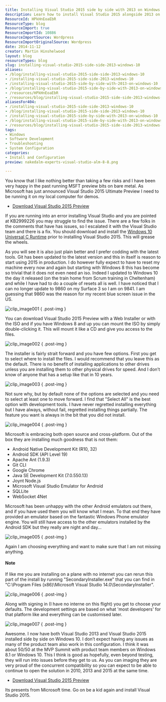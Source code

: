 ```yaml
---
title: Installing Visual Studio 2015 side by side with 2013 on Windows 10
description: Learn how to install Visual Studio 2015 alongside 2013 on Windows 10 effortlessly. Get tips, fixes, and insights for a smooth setup experience!
ResourceId: HPkHnEoaEbR
ResourceType: blog
ResourceImport: true
ResourceImportId: 10886
ResourceImportSource: Wordpress
ResourceImportOriginalSource: Wordpress
date: 2014-11-12
creator: Martin Hinshelwood
layout: blog
resourceTypes: blog
slug: installing-visual-studio-2015-side-side-2013-windows-10
aliases:
- /blog/installing-visual-studio-2015-side-side-2013-windows-10
- /installing-visual-studio-2015-side-side-2013-windows-10
- /installing-visual-studio-2015-side-by-side-with-2013-on-windows-10
- /blog/installing-visual-studio-2015-side-by-side-with-2013-on-windows-10
- /resources/HPkHnEoaEbR
- /resources/blog/installing-visual-studio-2015-side-side-2013-windows-10
aliasesFor404:
- /installing-visual-studio-2015-side-side-2013-windows-10
- /blog/installing-visual-studio-2015-side-side-2013-windows-10
- /installing-visual-studio-2015-side-by-side-with-2013-on-windows-10
- /blog/installing-visual-studio-2015-side-by-side-with-2013-on-windows-10
- /resources/blog/installing-visual-studio-2015-side-side-2013-windows-10
tags:
- Windows
- Software Development
- Troubleshooting
- System Configuration
categories:
- Install and Configuration
preview: nakedalm-experts-visual-studio-alm-8-8.png

---
```

You know that I like nothing better than taking a few risks and I have been very happy in the past running MSFT preview bits on bare metal. As Microsoft has just announced Visual Studio 2015 Ultimate Preview I need to be running it on my local computer for demos.

- [Download Visual Studio 2015 Preview](http://www.visualstudio.com/en-us/downloads/visual-studio-2015-downloads-vs)

If you are running into an error installing Visual Studio and you are pointed at KB2999226 you may struggle to find the issue. There are a few folks in the comments that have has issues, so I escalated it with the Visual Studio team and there is a fix. You should download and install the [Windows 10 Universal C Runtime](http://www.microsoft.com/en-us/download/details.aspx?id=48234) prior to installing Visual Studio 2015. This will grease the wheels.

As you will see it is also just plain better and I prefer codding with the latest tools. Git has been updated to the latest version and this in itself is reason to start using 2015 in production. I do however fully expect to have to reset my machine every now and again but starting with Windows 8 this has become so trivial that it does not even need an iso. Indeed I updated to Windows 10 the day it released (on the train home from Scrum training in Cheltenham) and while I have had to do a couple of resets all is well. I have noticed that I can no longer update to 9860 on my Surface 3 so I am on 9841. I am guessing that 9860 was the reason for my recent blue screen issue in the US.

![clip_image001](images/clip-image0013-1-1.png "clip_image001")
{ .post-img }

You can download Visual Studio 2015 Preview with a Web Installer or with the ISO and if you have Windows 8 and up you can mount the ISO by simply double-clicking it. This will mount it like a CD and give you access to the files.

![clip_image002](images/clip-image0023-2-2.png "clip_image002")
{ .post-img }

The installer is fairly strait forward and you have few options. First you get to select where to install the files. I would recommend that you leave this as the default. There is no benefit of installing applications to other drives unless you are installing them to other physical drives for speed. And I don’t know of anyone that has a setup like that in 10 years.

![clip_image003](images/clip-image0033-3-3.png "clip_image003")
{ .post-img }

Not sure why, but by default none of the options are selected and you need to select at least one to move forward. I find that "Select All" is the best option with development tools. I have never regretted installing everything but I have always, without fail, regretted installing things partially. The feature you want is always in the bit that you did not install.

![clip_image004](images/clip-image0042-4-4.png "clip_image004")
{ .post-img }

Microsoft is embracing both open source and cross-platform. Out of the box they are installing much goodness that is not them:

- Android Native Development Kit (R10, 32)
- Android SDK (API Level 19)
- Apache Ant (1.9.3)
- Git CLI
- Google Chrome
- Java SE Development Kit (7.0.550.13)
- Joynt Node.js
- Microsoft Visual Studio Emulator for Android
- SQLLite
- WebSocket 4Net

Microsoft has been unhappy with the other Android emulators out there, and if you have used them you will know what I mean. To that end they have provided an emulator based on the fantastic Windows Phone emulator engine. You will still have access to the other emulators installed by the Android SDK but they really are night and day…

![clip_image005](images/clip-image0052-5-5.png "clip_image005")
{ .post-img }

Again I am choosing everything and want to make sure that I am not missing anything.

#### Note

If like me you are installing on a plane with no internet you can rerun this part of the install by running "SecondaryInstaller.exe" that you can find in "C:\\Program Files (x86)\\Microsoft Visual Studio 14.0\\SecondaryInstaller".

![clip_image006](images/clip-image0062-6-6.png "clip_image006")
{ .post-img }

Along with signing in (I have no interne on this flight) you get to choose your defaults. The development settings are based on what 'most developers' for that platform like and everything can be customised later.

![clip_image007](images/clip-image0072-7-7.png "clip_image007")
{ .post-img }

Awesome. I now have both Visual Studio 2013 and Visual Studio 2015 installed side by side on Windows 10. I don’t expect having any issues as many of the product team also work in this configuration. I think it was about 50/50 at the MVP Summit with product team members on Windows 8.1 or Windows 10. This I think is good as hopefully, even beyond testing, they will run into issues before they get to us. As you can imaging they are very proud of the concurrent compatibility so you can expect to be able to continue to open the solution in 2010, 2013 and 2015 at the same time.

- [Download Visual Studio 2015 Preview](http://www.visualstudio.com/en-us/downloads/visual-studio-2015-downloads-vs)

Its presents from Microsoft time. Go on be a kid again and install Visual Studio 2015.
